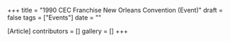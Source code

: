 +++
title = "1990 CEC Franchise New Orleans Convention (Event)"
draft = false
tags = ["Events"]
date = ""

[Article]
contributors = []
gallery = []
+++
